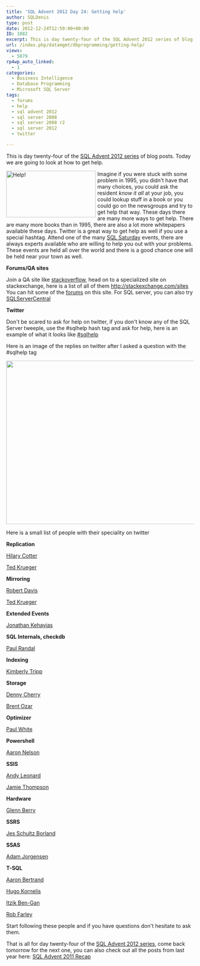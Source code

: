 ```yaml
---
title: 'SQL Advent 2012 Day 24: Getting help'
author: SQLDenis
type: post
date: 2012-12-24T12:59:00+00:00
ID: 1882
excerpt: This is day twenty-four of the SQL Advent 2012 series of blog posts. Today we are going to look at how to get help
url: /index.php/datamgmt/dbprogramming/getting-help/
views:
  - 5879
rp4wp_auto_linked:
  - 1
categories:
  - Business Intelligence
  - Database Programming
  - Microsoft SQL Server
tags:
  - forums
  - help
  - sql advent 2012
  - sql server 2008
  - sql server 2008 r2
  - sql server 2012
  - twitter

---
```

This is day twenty-four of the [SQL Advent 2012 series][1] of blog posts. Today we are going to look at how to get help.

[<img src="http://farm8.staticflickr.com/7068/7089908693_f5cb6d839a_m.jpg" width="240" height="125" alt="Help!" style="float:left;margin:0 5px 0 0;" />][2]Imagine if you were stuck with some problem in 1995, you didn't have that many choices, you could ask the resident _know it all_ at your job, you could lookup stuff in a book or you could go on the newsgroups and try to get help that way. These days there are many more ways to get help. There are many more books than in 1995, there are also a lot more whitepapers available these days. Twitter is a great way to get help as well if you use a special hashtag. Attend one of the many [SQL Saturday][3] events, there are always experts available who are willing to help you out with your problems. These events are held all over the world and there is a good chance one will be held near your town as well.

**Forums/QA sites**
  
Join a QA site like [stackoverflow][4], head on to a specialized site on stackexchange, here is a list of all of them http://stackexchange.com/sites You can hit some of the [forums][5] on this site. For SQL server, you can also try [SQLServerCentral][6]

**Twitter**
  
Don't be scared to ask for help on twitter, if you don't know any of the SQL Server tweeple, use the #sqlhelp hash tag and ask for help, here is an example of what it looks like [#sqlhelp][7]
  
Here is an image of the replies on twitter after I asked a question with the #sqlhelp tag

<div class="image_block">
  <a href="https://lessthandot.z19.web.core.windows.net/wp-content/uploads/blogs/DataMgmt/Denis/ADvent/sqlhelp.PNG?mtime=1355070897"><img alt="" src="https://lessthandot.z19.web.core.windows.net/wp-content/uploads/blogs/DataMgmt/Denis/ADvent/sqlhelp.PNG?mtime=1355070897" width="516" height="438" /></a>
</div>

Here is a small list of people with their speciality on twitter

**Replication**
  
[Hilary Cotter][8]
  
[Ted Krueger][9]

**Mirroring**
  
[Robert Davis][10]
  
[Ted Krueger][9]

**Extended Events**
  
[Jonathan Kehayias][11]

**SQL Internals, checkdb**
  
[Paul Randal][12]

**Indexing**
  
[Kimberly Tripp][13]

**Storage**
  
[Denny Cherry][14]
  
[Brent Ozar][15]

**Optimizer**
  
[Paul White][16]

**Powershell**
  
[Aaron Nelson][17]

**SSIS**
  
[Andy Leonard][18]
  
[Jamie Thompson][19]

**Hardware** 
  
[Glenn Berry][20]

**SSRS**
  
[Jes Schultz Borland][21]

**SSAS**
  
[Adam Jorgensen][22]

**T-SQL**
  
[Aaron Bertrand][23]
  
[Hugo Kornelis][24]
  
[Itzik Ben-Gan][25]
  
[Rob Farley][26]

Start following these people and if you have questions don't hesitate to ask them.

That is all for day twenty-four of the [SQL Advent 2012 series][1], come back tomorrow for the next one, you can also check out all the posts from last year here: [SQL Advent 2011 Recap][27]

 [1]: /index.php/DataMgmt/DBProgramming/sql-advent-2012-here-is
 [2]: http://www.flickr.com/photos/vicky-/7089908693/ "Help! by Vicky! <3, on Flickr"
 [3]: http://www.sqlsaturday.com/
 [4]: http://stackoverflow.com/questions
 [5]: http://forum.lessthandot.com/
 [6]: http://www.sqlservercentral.com/Forums/
 [7]: https://twitter.com/search/realtime?q=%23sqlhelp&src=typd
 [8]: https://twitter.com/hilarycotter
 [9]: https://twitter.com/onpnt
 [10]: https://twitter.com/SQLSoldier
 [11]: https://twitter.com/SQLPoolBoy
 [12]: https://twitter.com/PaulRandal
 [13]: https://twitter.com/KimberlyLTripp
 [14]: https://twitter.com/mrdenny
 [15]: https://twitter.com/BrentO
 [16]: https://twitter.com/SQL_Kiwiv
 [17]: http://twitter.com/SQLvariant
 [18]: https://twitter.com/andyleonard
 [19]: https://twitter.com/jamiet
 [20]: https://twitter.com/GlennAlanBerry
 [21]: https://twitter.com/grrl_geek
 [22]: https://twitter.com/AJbigdata
 [23]: https://twitter.com/AaronBertrand
 [24]: https://twitter.com/Hugo_Kornelis
 [25]: https://twitter.com/ItzikBenGan
 [26]: https://twitter.com/rob_farley
 [27]: /index.php/DataMgmt/DataDesign/sql-advent-2011-recap